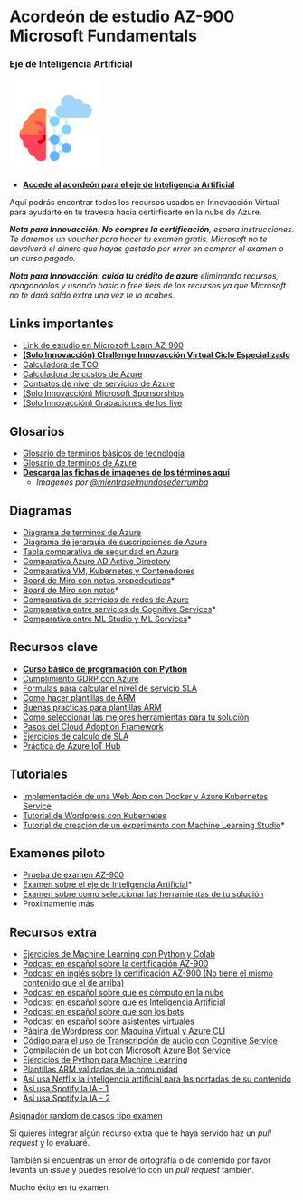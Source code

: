 # Acordeón de estudio AZ-900 Microsoft Fundamentals
### Eje de Inteligencia Artificial

![Logo Inteligencia Artificial](/res/images/logo_ia.png)

- **[Accede al acordeón para el eje de Inteligencia Artificial](https://github.com/jose1824/acordeon-az900-innovaccion/tree/ia)**

Aquí podrás encontrar todos los recursos usados en Innovacción Virtual para ayudarte en tu travesía hacia certirficarte en la nube de Azure.


***Nota para Innovacción: No compres la certificación**, espera instrucciones. Te daremos un voucher para hacer tu examen gratis. Microsoft no te devolverá el dinero que hayas gastado por error en comprar el examen o un curso pagado.*

***Nota para Innovacción: cuida tu crédito de azure** eliminando recursos, apagandolos y usando basic o free tiers de los recursos ya que Microsoft no te dará saldo extra una vez te lo acabes.*

## Links importantes
- [Link de estudio en Microsoft Learn AZ-900](https://docs.microsoft.com/es-mx/learn/certifications/exams/az-900#two-ways-to-prepare)
- **[(Solo Innovacción) Challenge Innovacción Virtual Ciclo Especializado](https://docs.microsoft.com/en-gb/learn/challenges?id=1b157d7d-b99e-4cf8-8523-9c8b51f93c1b)**
- [Calculadora de TCO](https://azure.microsoft.com/es-mx/pricing/tco/)
- [Calculadora de costos de Azure](https://azure.microsoft.com/es-mx/pricing/calculator/)
- [Contratos de nivel de servicios de Azure](https://azure.microsoft.com/es-mx/support/legal/sla/)
- [(Solo Innovacción) Microsoft Sponsorships](https://www.microsoftazuresponsorships.com/)
- [(Solo Innovacción) Grabaciones de los live](https://web.microsoftstream.com/channel/cc21ece7-cc09-4d69-9d6a-b6aa1ce1bac4)


## Glosarios
- [Glosario de terminos básicos de tecnología](res/docs/V2%20Glosario%20de%20términos%20Innovacción.pdf)
- [Glosario de terminos de Azure](res/terminos_azure.md)
- **[Descarga las fichas de imagenes de los términos aquí](https://innovaccion-my.sharepoint.com/:f:/g/personal/jguzman_innovaccion_mx/EnO9_QErWA1DmICARLq9Mq0BpkrljWEX8VYgRHoz-i5ezw?e=ktAUKs)**
  - *Imagenes por [@mientraselmundosederrumba](https://www.instagram.com/mientraselmundosederrumba/)*   

## Diagramas
- [Diagrama de terminos de Azure](/res/images/conceptos/completo.jpeg)
- [Diagrama de jerarquia de suscripciones de Azure](/res/jerarquia.md)
- [Tabla comparativa de seguridad en Azure](/res/comparativa_seguridad.md)
- [Comparativa Azure AD Active Directory](/res/comparativa_azureAD.md)
- [Comparativa VM, Kubernetes y Contenedores](/res/comparativa_compute.md)
- [Board de Miro con notas propedeuticas](https://miro.com/app/board/o9J_lFmeuC4=/)*
- [Board de Miro con notas](https://miro.com/app/board/o9J_lDGKcdM=/)*
- [Comparativa de servicios de redes de Azure](/res/comparativa_redes.md)
- [Comparativa entre servicios de Cognitive Services](/res/comparativa_cognitive_services.md)*
- [Comparativa entre ML Studio y ML Services](/res/comparativa_ml_studio.md)*

## Recursos clave
- **[Curso básico de programación con Python](https://github.com/RodolfoFerro/python-innovaccion)**
- [Cumplimiento GDRP con Azure](/res/cumplimiento_gdrp.md)
- [Formulas para calcular el nivel de servicio SLA](/res/formulario_sla.md)
- [Como hacer plantillas de ARM](/res/plantilla_arm.md)
- [Buenas practicas para plantillas ARM](https://github.com/Azure/azure-quickstart-templates/blob/master/1-CONTRIBUTION-GUIDE/best-practices.md)
- [Como seleccionar las mejores herramientas para tu solución](/res/seleccion_herramientas.md)
- [Pasos del Cloud Adoption Framework](/res/pasos_caf.md)
- [Ejercicios de calculo de SLA](/res/ejercicios-sla.md)
- [Práctica de Azure IoT Hub](https://github.com/jose1824/iot-edge-innovaccion-practice)

## Tutoriales
- [Implementación de una Web App con Docker y Azure Kubernetes Service](/res/tutorial_kubernetes_basic.md)
- [Tutorial de Wordpress con Kubernetes](/res/tutorial-k8s-wordpress.md)
- [Tutorial de creación de un experimento con Machine Learning Studio]()*

## Examenes piloto
- [Prueba de examen AZ-900](https://kahoot.it/challenge/003048799)
- [Examen sobre el eje de Inteligencia Artificial]()*
- [Examen sobre como seleccionar las herramientas de tu solución](https://kahoot.it/challenge/002433076)
- Proximamente más

## Recursos extra
- [Ejercicios de Machine Learning con Python y Colab](https://github.com/jose1824/ms-learn-ml-crash-course-python)
- [Podcast en español sobre la certificación AZ-900](https://open.spotify.com/episode/7KY9i2Xz6WIHocJe6jlPmy?si=SyANKxMTT4K_4kCxGF59Ag)
- [Podcast en inglés sobre la certificación AZ-900 (No tiene el mismo contenido que el de arriba)](https://open.spotify.com/episode/3UknsHbYA0ZzT33cggBmrA?si=_7qf-A9lRv6D3_fklpHSfw)
- [Podcast en español sobre que es cómputo en la nube](https://open.spotify.com/episode/4Sp0OYXtD8ndueA9aBsny6?si=ke9SNZudRqKxf8AIrO1_Iw)
- [Podcast en español sobre que es Inteligencia Artificial](https://open.spotify.com/episode/6kLmxMKovbdE3QmGhvDCFH?si=ad949acfe2284c57)
- [Podcast en español sobre que son los bots](https://open.spotify.com/episode/7km2gEXA1cBOXLodDdLOpQ?si=bd4996264bb14c3a)
- [Podcast en español sobre asistentes virtuales](https://open.spotify.com/episode/0FxKhQOn9eAQlE2Eg0IlGz?si=b533862d99fc472a)
- [Página de Wordpress con Maquina Virtual y Azure CLI](https://github.com/jose1824/codigos_innovaccion_tutorial_vm_wordpress)
- [Código para el uso de Transcripción de audio con Cognitive Service](https://github.com/jose1824/speech-recongnition-innovaccion-training)
- [Compilación de un bot con Microsoft Azure Bot Service](https://github.com/jose1824/bot-service-compilation)
- [Ejercicios de Python para Machine Learning](https://github.com/jose1824/ms-learn-ml-crash-course-python)
- [Plantillas ARM validadas de la comunidad](https://github.com/Azure/azure-quickstart-templates)
- [Así usa Netflix la inteligencia artificial para las portadas de su contenido](https://medium.com/bigdatalatam/netflix-una-peque%C3%B1a-vista-a-la-compleja-tecnolog%C3%ADa-detr%C3%A1s-del-servicio-m%C3%A1s-popular-de-streaming-907124c3d5da)
- [Así usa Spotify la IA - 1](https://lieslanggijono.medium.com/the-magic-ingredient-of-spotify-machine-learning-b6af57ecca03)
- [Así usa Spotify la IA - 2](https://medium.com/s/story/spotifys-discover-weekly-how-machine-learning-finds-your-new-music-19a41ab76efe)

[Asignador random de casos tipo examen]()

Si quieres integrar algún recurso extra que te haya servido haz un *pull request* y lo evaluaré.

También si encuentras un error de ortografía o de contenido por favor levanta un *issue* y puedes resolverlo con un *pull request* también.

Mucho éxito en tu examen.